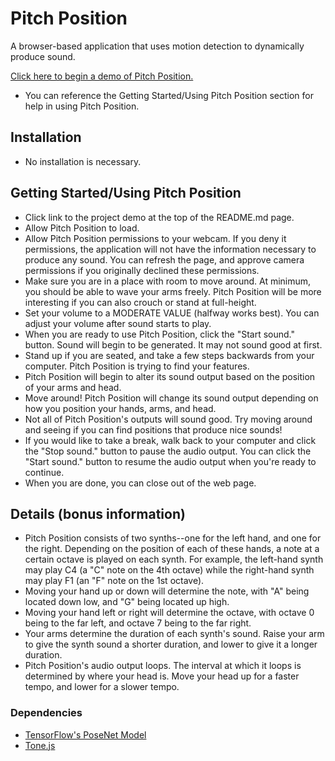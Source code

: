 # Pitch Position
 A browser-based application that uses motion detection to dynamically produce sound.
 
 [Click here to begin a demo of Pitch Position.](https://lmtaek.github.io/pitchposition/)
 - You can reference the Getting Started/Using Pitch Position section for help in using Pitch Position.
 
 ## Installation
 - No installation is necessary.
 
 ## Getting Started/Using Pitch Position
 - Click link to the project demo at the top of the README.md page. 
 - Allow Pitch Position to load. 
 - Allow Pitch Position permissions to your webcam. If you deny it permissions, the application will not have the information necessary to produce any sound. You can refresh the page, and approve camera permissions if you originally declined these permissions.
 - Make sure you are in a place with room to move around. At minimum, you should be able to wave your arms freely. Pitch Position will be more interesting if you can also crouch or stand at full-height.
 - Set your volume to a MODERATE VALUE (halfway works best). You can adjust your volume after sound starts to play.
 - When you are ready to use Pitch Position, click the "Start sound." button. Sound will begin to be generated. It may not sound good at first.
 - Stand up if you are seated, and take a few steps backwards from your computer. Pitch Position is trying to find your features.
 - Pitch Position will begin to alter its sound output based on the position of your arms and head.
 - Move around! Pitch Position will change its sound output depending on how you position your hands, arms, and head.
 - Not all of Pitch Position's outputs will sound good. Try moving around and seeing if you can find positions that produce nice sounds!
 - If you would like to take a break, walk back to your computer and click the "Stop sound." button to pause the audio output. You can click the "Start sound." button to resume the audio output when you're ready to continue.
 - When you are done, you can close out of the web page.
 
 ## Details (bonus information)
 - Pitch Position consists of two synths--one for the left hand, and one for the right. Depending on the position of each of these hands, a note at a certain octave is played on each synth. For example, the left-hand synth may play C4 (a "C" note on the 4th octave) while the right-hand synth may play F1 (an "F" note on the 1st octave). 
 - Moving your hand up or down will determine the note, with "A" being located down low, and "G" being located up high. 
 - Moving your hand left or right will determine the octave, with octave 0 being to the far left, and octave 7 being to the far right. 
 - Your arms determine the duration of each synth's sound. Raise your arm to give the synth sound a shorter duration, and lower to give it a longer duration.
 - Pitch Position's audio output loops. The interval at which it loops is determined by where your head is. Move your head up for a faster tempo, and lower for a slower tempo. 
 
 ### Dependencies
 * [TensorFlow's PoseNet Model](https://github.com/tensorflow/tfjs-models/tree/master/posenet "PoseNet")
 * [Tone.js](https://github.com/Tonejs/Tone.js "Tone.js")
